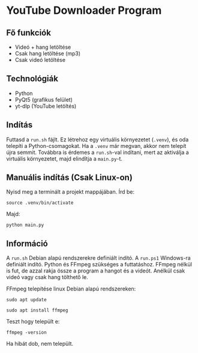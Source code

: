 # YouTube Downloader Program

## Fő funkciók

* Videó + hang letöltése
* Csak hang letöltése (mp3)
* Csak videó letöltése

## Technológiák

* Python
* PyQt5 (grafikus felület)
* yt-dlp (YouTube letöltés)

## Indítás

Futtasd a `run.sh` fájlt. Ez létrehoz egy virtuális környezetet (`.venv`), és oda telepíti a Python-csomagokat.
Ha a `.venv` már megvan, akkor nem telepít újra semmit.
Továbbra is érdemes a `run.sh`-val indítani, mert az aktiválja a virtuális környezetet, majd elindítja a `main.py`-t.

## Manuális indítás (Csak Linux-on)

Nyisd meg a terminált a projekt mappájában.
Írd be:

```
source .venv/bin/activate
```

Majd:

```
python main.py
```

## Információ

A `run.sh` Debian alapú rendszerekre definiált indító. A `run.ps1` Windows-ra definiált indító. Python és FFmpeg szükséges
a futtatáshoz. FFmpeg nélkül is fut, de azzal rakja össze a program a hangot és a videót. Anélkül csak videó vagy csak hang tölthető le.

FFmpeg telepítése linux Debian alapú rendszereken:

```
sudo apt update
```

```
sudo apt install ffmpeg
```

Teszt hogy települt e:

```
ffmpeg -version
```

Ha hibát dob, nem települt.
